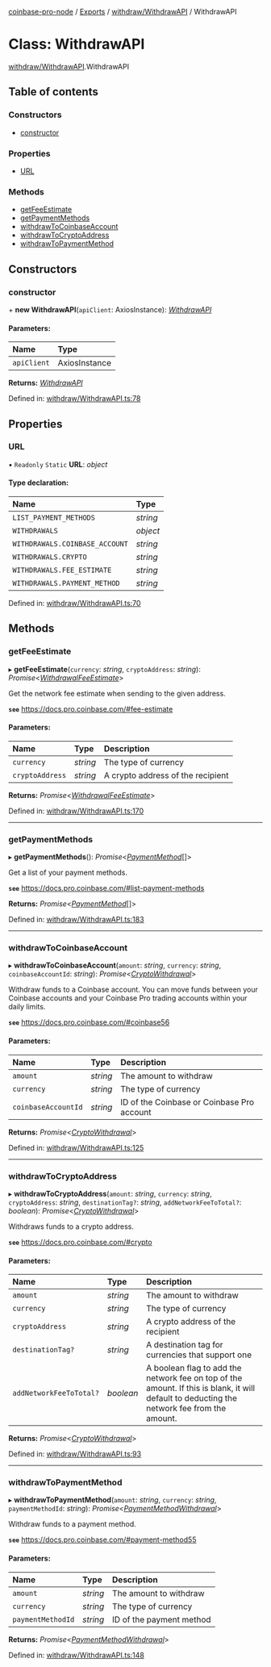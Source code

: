 [coinbase-pro-node](../README.md) / [Exports](../modules.md) / [withdraw/WithdrawAPI](../modules/withdraw_withdrawapi.md) / WithdrawAPI

# Class: WithdrawAPI

[withdraw/WithdrawAPI](../modules/withdraw_withdrawapi.md).WithdrawAPI

## Table of contents

### Constructors

- [constructor](withdraw_withdrawapi.withdrawapi.md#constructor)

### Properties

- [URL](withdraw_withdrawapi.withdrawapi.md#url)

### Methods

- [getFeeEstimate](withdraw_withdrawapi.withdrawapi.md#getfeeestimate)
- [getPaymentMethods](withdraw_withdrawapi.withdrawapi.md#getpaymentmethods)
- [withdrawToCoinbaseAccount](withdraw_withdrawapi.withdrawapi.md#withdrawtocoinbaseaccount)
- [withdrawToCryptoAddress](withdraw_withdrawapi.withdrawapi.md#withdrawtocryptoaddress)
- [withdrawToPaymentMethod](withdraw_withdrawapi.withdrawapi.md#withdrawtopaymentmethod)

## Constructors

### constructor

\+ **new WithdrawAPI**(`apiClient`: AxiosInstance): [*WithdrawAPI*](withdraw_withdrawapi.withdrawapi.md)

#### Parameters:

Name | Type |
:------ | :------ |
`apiClient` | AxiosInstance |

**Returns:** [*WithdrawAPI*](withdraw_withdrawapi.withdrawapi.md)

Defined in: [withdraw/WithdrawAPI.ts:78](https://github.com/bennycode/coinbase-pro-node/blob/760c258/src/withdraw/WithdrawAPI.ts#L78)

## Properties

### URL

▪ `Readonly` `Static` **URL**: *object*

#### Type declaration:

Name | Type |
:------ | :------ |
`LIST_PAYMENT_METHODS` | *string* |
`WITHDRAWALS` | *object* |
`WITHDRAWALS.COINBASE_ACCOUNT` | *string* |
`WITHDRAWALS.CRYPTO` | *string* |
`WITHDRAWALS.FEE_ESTIMATE` | *string* |
`WITHDRAWALS.PAYMENT_METHOD` | *string* |

Defined in: [withdraw/WithdrawAPI.ts:70](https://github.com/bennycode/coinbase-pro-node/blob/760c258/src/withdraw/WithdrawAPI.ts#L70)

## Methods

### getFeeEstimate

▸ **getFeeEstimate**(`currency`: *string*, `cryptoAddress`: *string*): *Promise*<[*WithdrawalFeeEstimate*](../interfaces/withdraw_withdrawapi.withdrawalfeeestimate.md)\>

Get the network fee estimate when sending to the given address.

**`see`** https://docs.pro.coinbase.com/#fee-estimate

#### Parameters:

Name | Type | Description |
:------ | :------ | :------ |
`currency` | *string* | The type of currency   |
`cryptoAddress` | *string* | A crypto address of the recipient   |

**Returns:** *Promise*<[*WithdrawalFeeEstimate*](../interfaces/withdraw_withdrawapi.withdrawalfeeestimate.md)\>

Defined in: [withdraw/WithdrawAPI.ts:170](https://github.com/bennycode/coinbase-pro-node/blob/760c258/src/withdraw/WithdrawAPI.ts#L170)

___

### getPaymentMethods

▸ **getPaymentMethods**(): *Promise*<[*PaymentMethod*](../interfaces/withdraw_withdrawapi.paymentmethod.md)[]\>

Get a list of your payment methods.

**`see`** https://docs.pro.coinbase.com/#list-payment-methods

**Returns:** *Promise*<[*PaymentMethod*](../interfaces/withdraw_withdrawapi.paymentmethod.md)[]\>

Defined in: [withdraw/WithdrawAPI.ts:183](https://github.com/bennycode/coinbase-pro-node/blob/760c258/src/withdraw/WithdrawAPI.ts#L183)

___

### withdrawToCoinbaseAccount

▸ **withdrawToCoinbaseAccount**(`amount`: *string*, `currency`: *string*, `coinbaseAccountId`: *string*): *Promise*<[*CryptoWithdrawal*](../interfaces/withdraw_withdrawapi.cryptowithdrawal.md)\>

Withdraw funds to a Coinbase account. You can move funds between your Coinbase accounts and your Coinbase Pro
trading accounts within your daily limits.

**`see`** https://docs.pro.coinbase.com/#coinbase56

#### Parameters:

Name | Type | Description |
:------ | :------ | :------ |
`amount` | *string* | The amount to withdraw   |
`currency` | *string* | The type of currency   |
`coinbaseAccountId` | *string* | ID of the Coinbase or Coinbase Pro account   |

**Returns:** *Promise*<[*CryptoWithdrawal*](../interfaces/withdraw_withdrawapi.cryptowithdrawal.md)\>

Defined in: [withdraw/WithdrawAPI.ts:125](https://github.com/bennycode/coinbase-pro-node/blob/760c258/src/withdraw/WithdrawAPI.ts#L125)

___

### withdrawToCryptoAddress

▸ **withdrawToCryptoAddress**(`amount`: *string*, `currency`: *string*, `cryptoAddress`: *string*, `destinationTag?`: *string*, `addNetworkFeeToTotal?`: *boolean*): *Promise*<[*CryptoWithdrawal*](../interfaces/withdraw_withdrawapi.cryptowithdrawal.md)\>

Withdraws funds to a crypto address.

**`see`** https://docs.pro.coinbase.com/#crypto

#### Parameters:

Name | Type | Description |
:------ | :------ | :------ |
`amount` | *string* | The amount to withdraw   |
`currency` | *string* | The type of currency   |
`cryptoAddress` | *string* | A crypto address of the recipient   |
`destinationTag?` | *string* | A destination tag for currencies that support one   |
`addNetworkFeeToTotal?` | *boolean* | A boolean flag to add the network fee on top of the amount. If this is blank, it will default to deducting the network fee from the amount.   |

**Returns:** *Promise*<[*CryptoWithdrawal*](../interfaces/withdraw_withdrawapi.cryptowithdrawal.md)\>

Defined in: [withdraw/WithdrawAPI.ts:93](https://github.com/bennycode/coinbase-pro-node/blob/760c258/src/withdraw/WithdrawAPI.ts#L93)

___

### withdrawToPaymentMethod

▸ **withdrawToPaymentMethod**(`amount`: *string*, `currency`: *string*, `paymentMethodId`: *string*): *Promise*<[*PaymentMethodWithdrawal*](../interfaces/withdraw_withdrawapi.paymentmethodwithdrawal.md)\>

Withdraw funds to a payment method.

**`see`** https://docs.pro.coinbase.com/#payment-method55

#### Parameters:

Name | Type | Description |
:------ | :------ | :------ |
`amount` | *string* | The amount to withdraw   |
`currency` | *string* | The type of currency   |
`paymentMethodId` | *string* | ID of the payment method   |

**Returns:** *Promise*<[*PaymentMethodWithdrawal*](../interfaces/withdraw_withdrawapi.paymentmethodwithdrawal.md)\>

Defined in: [withdraw/WithdrawAPI.ts:148](https://github.com/bennycode/coinbase-pro-node/blob/760c258/src/withdraw/WithdrawAPI.ts#L148)
